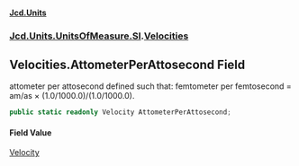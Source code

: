 #### [Jcd.Units](index 'index')
### [Jcd.Units.UnitsOfMeasure.SI](Jcd.Units.UnitsOfMeasure.SI 'Jcd.Units.UnitsOfMeasure.SI').[Velocities](Velocities 'Jcd.Units.UnitsOfMeasure.SI.Velocities')

## Velocities.AttometerPerAttosecond Field

attometer per attosecond defined such that: femtometer per femtosecond = am/as × (1.0/1000.0)/(1.0/1000.0).

```csharp
public static readonly Velocity AttometerPerAttosecond;
```

#### Field Value
[Velocity](Velocity 'Jcd.Units.UnitTypes.Velocity')